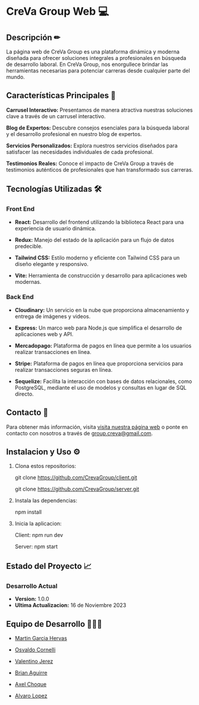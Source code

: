 # CreVa Group Web 💻

## Descripción ✏
La página web de CreVa Group es una plataforma dinámica y moderna diseñada para ofrecer soluciones integrales a profesionales en búsqueda de desarrollo laboral. En CreVa Group, nos enorgullece brindar las herramientas necesarias para potenciar carreras desde cualquier parte del mundo.

## Características Principales 🚀
**Carrusel Interactivo:** Presentamos de manera atractiva nuestras soluciones clave a través de un carrusel interactivo.

**Blog de Expertos:** Descubre consejos esenciales para la búsqueda laboral y el desarrollo profesional en nuestro blog de expertos.

**Servicios Personalizados:** 
  Explora nuestros servicios diseñados para satisfacer las necesidades individuales de cada profesional.

**Testimonios Reales:** 
  Conoce el impacto de CreVa Group a través de testimonios auténticos de profesionales que han transformado sus carreras.

## Tecnologías Utilizadas 🛠

### Front End

- **React:** Desarrollo del frontend utilizando la biblioteca React para una experiencia de usuario dinámica.

- **Redux:** Manejo del estado de la aplicación para un flujo de datos predecible.

- **Tailwind CSS:** Estilo moderno y eficiente con Tailwind CSS para un diseño elegante y responsivo.

- **Vite:** Herramienta de construcción y desarrollo para aplicaciones web modernas.
  
### Back End

- **Cloudinary:** Un servicio en la nube que proporciona almacenamiento y entrega de imágenes y videos.

- **Express:** Un marco web para Node.js que simplifica el desarrollo de aplicaciones web y API.

- **Mercadopago:** Plataforma de pagos en línea que permite a los usuarios realizar transacciones en línea.

- **Stripe:** Plataforma de pagos en línea que proporciona servicios para realizar transacciones seguras en línea.

- **Sequelize:** Facilita la interacción con bases de datos relacionales, como PostgreSQL, mediante el uso de modelos y consultas en lugar de SQL directo.

## Contacto 📍
  Para obtener más información, visita [visita nuestra página web](https://creva.vercel.app/) o ponte en contacto con nosotros a través de group.creva@gmail.com.

## Instalacion y Uso ⚙

  1. Clona estos repositorios:

     git clone https://github.com/CrevaGroup/client.git

     git clone https://github.com/CrevaGroup/server.git
  
  3. Instala las dependencias:
     
     npm install
  
  5. Inicia la aplicacion:

     Client: npm run dev

     Server: npm start
     
## Estado del Proyecto 📈

### Desarrollo Actual
- **Version:** 1.0.0
- **Ultima Actualizacion:** 16 de Noviembre 2023

## Equipo de Desarrollo 👨🏻‍💻

- [Martin Garcia Hervas](https://github.com/MartinGarciaHervas)

- [Osvaldo Cornelli](https://github.com/OsvaldoCorneli)

- [Valentino Jerez](https://github.com/ValentinoJerez)

- [Brian Aguirre](https://github.com/braiaguirre) 

- [Axel Choque](https://github.com/AxelNChoque)

- [Alvaro Lopez](https://github.com/lopezalvaro16)
